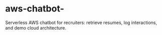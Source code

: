 # aws-chatbot-
Serverless AWS chatbot for recruiters: retrieve resumes, log interactions, and demo cloud architecture.
